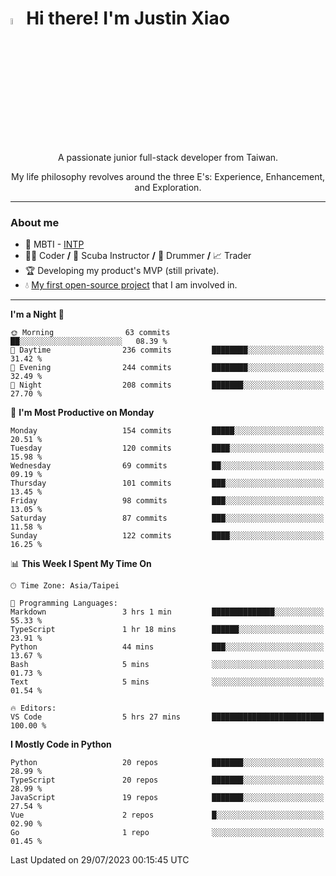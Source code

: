 # <img src="https://media.giphy.com/media/hvRJCLFzcasrR4ia7z/giphy.gif" width="5%">Hi there! I'm Justin Xiao
<p align="center">A passionate junior full-stack developer from Taiwan.  </p>
<p align="center">My life philosophy revolves around the three E's: Experience, Enhancement, and Exploration.</p>

---
### About me
- 👀 MBTI - [INTP](https://www.16personalities.com/intp-personality)
- 👨‍💻 Coder **/** 🤿 Scuba Instructor **/** 🥁 Drummer **/** 📈 Trader
- 🏆 Developing my product's MVP (still private).
- 💧 [My first open-source project](https://github.com/Game-as-a-Service/Game-Lobby-Web) that I am involved in.

---
<!--START_SECTION:waka-->
**I'm a Night 🦉** 

```text
🌞 Morning                63 commits          ██░░░░░░░░░░░░░░░░░░░░░░░   08.39 % 
🌆 Daytime                236 commits         ████████░░░░░░░░░░░░░░░░░   31.42 % 
🌃 Evening                244 commits         ████████░░░░░░░░░░░░░░░░░   32.49 % 
🌙 Night                  208 commits         ███████░░░░░░░░░░░░░░░░░░   27.70 % 
```
📅 **I'm Most Productive on Monday** 

```text
Monday                   154 commits         █████░░░░░░░░░░░░░░░░░░░░   20.51 % 
Tuesday                  120 commits         ████░░░░░░░░░░░░░░░░░░░░░   15.98 % 
Wednesday                69 commits          ██░░░░░░░░░░░░░░░░░░░░░░░   09.19 % 
Thursday                 101 commits         ███░░░░░░░░░░░░░░░░░░░░░░   13.45 % 
Friday                   98 commits          ███░░░░░░░░░░░░░░░░░░░░░░   13.05 % 
Saturday                 87 commits          ███░░░░░░░░░░░░░░░░░░░░░░   11.58 % 
Sunday                   122 commits         ████░░░░░░░░░░░░░░░░░░░░░   16.25 % 
```


📊 **This Week I Spent My Time On** 

```text
🕑︎ Time Zone: Asia/Taipei

💬 Programming Languages: 
Markdown                 3 hrs 1 min         ██████████████░░░░░░░░░░░   55.33 % 
TypeScript               1 hr 18 mins        ██████░░░░░░░░░░░░░░░░░░░   23.91 % 
Python                   44 mins             ███░░░░░░░░░░░░░░░░░░░░░░   13.67 % 
Bash                     5 mins              ░░░░░░░░░░░░░░░░░░░░░░░░░   01.73 % 
Text                     5 mins              ░░░░░░░░░░░░░░░░░░░░░░░░░   01.54 % 

🔥 Editors: 
VS Code                  5 hrs 27 mins       █████████████████████████   100.00 % 
```

**I Mostly Code in Python** 

```text
Python                   20 repos            ███████░░░░░░░░░░░░░░░░░░   28.99 % 
TypeScript               20 repos            ███████░░░░░░░░░░░░░░░░░░   28.99 % 
JavaScript               19 repos            ███████░░░░░░░░░░░░░░░░░░   27.54 % 
Vue                      2 repos             █░░░░░░░░░░░░░░░░░░░░░░░░   02.90 % 
Go                       1 repo              ░░░░░░░░░░░░░░░░░░░░░░░░░   01.45 % 
```




 Last Updated on 29/07/2023 00:15:45 UTC
<!--END_SECTION:waka-->
